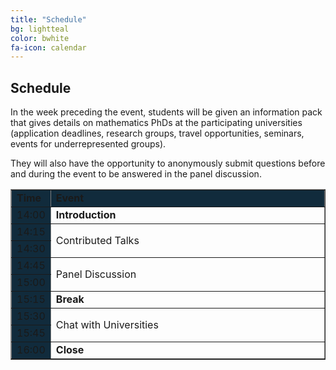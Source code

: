 ```yaml
---
title: "Schedule"
bg: lightteal
color: bwhite
fa-icon: calendar
---
```



## Schedule
 
In the week preceding the event, students will be given an information pack that gives details on mathematics PhDs at the participating universities (application deadlines, research groups, travel opportunities, seminars, events for underrepresented groups).

They will also have the opportunity to anonymously submit questions before and during the event to be answered in the panel discussion.

<center>
    <table border="1">
        <col width="10%">
        <col width="90%">
            <tr>
                <td bgcolor="#112B3C"><b>Time</b></td>
                <td bgcolor="#112B3C"><b> Event</b></td>
            </tr>
            <tr>
                <td bgcolor="#112B3C">14:00</td>
                <td rowspan="1">
                    <b>Introduction</b>
                </td>
            </tr>
            <tr>
                <td bgcolor="#112B3C">14:15</td>
                <td rowspan="2">
                    Contributed Talks
                </td>
            </tr>
            <tr>
                <td bgcolor="#112B3C">14:30</td>
            </tr>
            <tr>
                <td bgcolor="#112B3C">14:45</td>
                    <td rowspan="2"> 
                    Panel Discussion 
                </td>
            </tr>
            <tr>
                <td bgcolor="#112B3C">15:00</td>
            </tr>
            <tr>
            <td bgcolor="#112B3C">15:15</td>
            <td rowspan='1'> <b>Break</b> </td>
            </tr>
            <tr>
                <td bgcolor="#112B3C">15:30</td>
                <td rowspan ='2'> Chat with Universities
            </tr>
            <tr>
                <td bgcolor="#112B3C">15:45</td>
            </tr>
            <tr>
                <td bgcolor="#112B3C">16:00</td>
                <td> <b>Close</b> </td>
            </tr>
    </table>
</center>